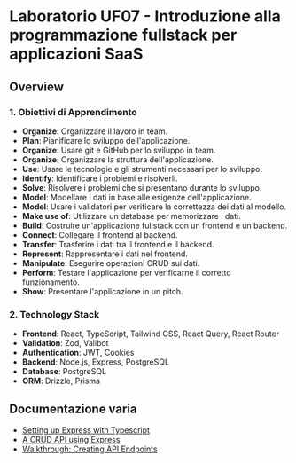 # Laboratorio UF07 - Introduzione alla programmazione fullstack per applicazioni SaaS

## Overview

### 1. Obiettivi di Apprendimento

- **Organize**: Organizzare il lavoro in team.
- **Plan**: Pianificare lo sviluppo dell'applicazione.
- **Organize**: Usare git e GitHub per lo sviluppo in team.
- **Organize**: Organizzare la struttura dell'applicazione.
- **Use**: Usare le tecnologie e gli strumenti necessari per lo sviluppo.
- **Identify**: Identificare i problemi e risolverli.
- **Solve**: Risolvere i problemi che si presentano durante lo sviluppo.
- **Model**: Modellare i dati in base alle esigenze dell'applicazione.
- **Model**: Usare i validatori per verificare la correttezza dei dati al modello.
- **Make use of**: Utilizzare un database per memorizzare i dati.
- **Build**: Costruire un'applicazione fullstack con un frontend e un backend.
- **Connect**: Collegare il frontend al backend.
- **Transfer**: Trasferire i dati tra il frontend e il backend.
- **Represent**: Rappresentare i dati nel frontend.
- **Manipulate**: Esegurire operazioni CRUD sui dati.
- **Perform**: Testare l'applicazione per verificarne il corretto funzionamento.
- **Show**: Presentare l'applicazione in un pitch.

### 2. Technology Stack

- **Frontend**: React, TypeScript, Tailwind CSS, React Query, React Router
- **Validation**: Zod, Valibot
- **Authentication**: JWT, Cookies
- **Backend**: Node.js, Express, PostgreSQL
- **Database**: PostgreSQL
- **ORM**: Drizzle, Prisma

## Documentazione varia

- [Setting up Express with Typescript](docs/Setting%20Up%20TypeScript%20with%20Express.md)
- [A CRUD API using Express](./docs/Express%20-%20CRUD%20endpoint%20with%20Postgresql.md)
- [Walkthrough: Creating API Endpoints](docs/Walkthrough:%20Creating%20API%20Endpoints.md)
